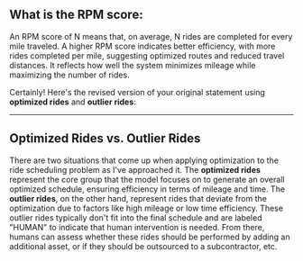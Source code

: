 
## **What is the RPM score:**
An RPM score of N means that, on average, N rides are completed for every mile traveled. A higher RPM score indicates better efficiency, with more rides completed per mile, suggesting optimized routes and reduced travel distances. It reflects how well the system minimizes mileage while maximizing the number of rides.

Certainly! Here's the revised version of your original statement using **optimized rides** and **outlier rides**:

---
## **Optimized Rides vs. Outlier Rides**
There are two situations that come up when applying optimization to the ride scheduling problem as I've approached it. The **optimized rides** represent the core group that the model focuses on to generate an overall optimized schedule, ensuring efficiency in terms of mileage and time. The **outlier rides**, on the other hand, represent rides that deviate from the optimization due to factors like high mileage or low time efficiency. These outlier rides typically don't fit into the final schedule and are labeled "HUMAN" to indicate that human intervention is needed. From there, humans can assess whether these rides should be performed by adding an additional asset, or if they should be outsourced to a subcontractor, etc.